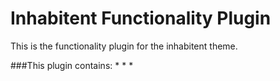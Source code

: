 # Inhabitent Functionality Plugin

This is the functionality plugin for the inhabitent theme. 

###This plugin contains: 
*
*
*